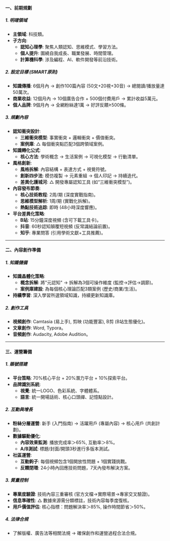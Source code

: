 

#### **一、前期規劃**

##### **1. 明確領域**
*   **主領域**: 科技類。
*   **子方向**:
    *   **認知心理學**: 聚焦人類認知、思維模式、學習方法。
    *   **個人提升**: 圍繞自我成長、職業發展、時間管理。
    *   **計算機科學**: 涉及編程、AI、軟件開發等前沿技術。

##### **2. 設定目標 (SMART原則)**
*   **知識傳播**: 6個月內 → 創作100篇內容 (50文+20視+30音) → 總閱讀/播放量達50萬次。
*   **商業收益**: 12個月內 → 10個廣告合作 + 500個付費用戶 → 累計收益5萬元。
*   **個人品牌**: 9個月內 → 全網粉絲達1萬 → 好評反饋≥500條。

##### **3. 規劃內容**
*   **認知衝突設計**:
    *   **三維衝突模型**: 事實衝突 + 邏輯衝突 + 價值衝突。
    *   **案例庫**: △ 每個衝突點匹配3個跨領域案例。
*   **知識轉化公式**:
    *   **核心方法**: 學術概念 → 生活案例 → 可視化模型 → 行動清單。
*   **風格創新**:
    *   **風格拆解**: 內容結構 + 表達方式 + 視覺符號。
    *   **創新四步法**: 模仿複製 → 元素重組 → 個人印記 → 持續迭代。
    *   **差異化護城河**: △ 開發專屬認知工具 (如“三維衝突模型”)。
*   **內容發布節奏**:
    *   **核心技術教程**: 2周/期 (深度實戰指南)。
    *   **思維模型解析**: 1周/期 (實戰化拆解)。
    *   **熱點技術追踪**: 即時 (48小時深度響應)。
*   **平台差異化策略**:
    *   **B站**: 15分鐘深度視頻 (含可下載工具卡)。
    *   **抖音**: 60秒認知顛覆短視頻 (反常識結論前置)。
    *   **知乎**: 專業問答 (引用學術文獻+工具推薦)。

---

#### **二、內容創作準備**

##### **1. 知識儲備**
*   **知識晶體化策略**:
    *   **概念拆解**: 將"元認知" → 拆解為3個可操作維度 (監控→評估→調節)。
    *   **案例庫建設**: 為每個核心理論匹配3類案例 (歷史/商業/生活)。
*   **持續學習**: 深入學習所選領域知識，持續更新知識庫。

##### **2. 創作工具**
*   **視頻創作**: Camtasia (易上手), 剪映 (功能豐富), B剪 (B站生態優化)。
*   **文章創作**: Word, Typora。
*   **音頻創作**: Audacity, Adobe Audition。

---

#### **三、運營籌備**

##### **1. 賬號搭建**
*   **平台策略**: 70%核心平台 + 20%潛力平台 + 10%探索平台。
*   **品牌識別系統**:
    *   **視覺**: 統一LOGO、色彩系統、字體體系。
    *   **語言**: 統一開場話術、核心口頭禪、記憶點設計。

##### **2. 互動與增長**
*   **粉絲分層運營**: 新手 (入門指南) → 活躍用戶 (專屬內容) → 核心用戶 (共創計劃)。
*   **數據驅動優化**:
    *   **內容效果監測**: 播放完成率＞65%, 互動率＞8%。
    *   **A/B測試**: 標題/封面/開頭3秒進行多版本測試。
*   **社區運營**:
    *   **互動鉤子**: 每個視頻包含1個開放性問題 + 1個實踐挑戰。
    *   **反饋閉環**: 24小時內回應技術問題，7天內發布解決方案。

##### **3. 質量控制**
*   **專業度驗證**: 技術內容三重審核 (官方文檔→實際場景→專家交叉驗證)。
*   **信息準確性**: △ 數據來源需分類標註，技術內容每季度復核。
*   **用戶價值評估**: 核心指標：問題解決率＞85%, 操作時間節省＞50%。

##### **4. 法律合規**
*   了解版權、廣告法等相關法規 → 確保創作和運營過程合法合規。